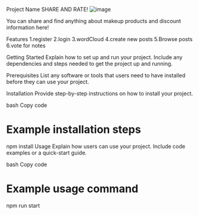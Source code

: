 Project Name
SHARE AND RATE!
![image](https://github.com/dcmxlucky/CS5500Group3/assets/113505407/d91d3675-8e0d-4c1f-a7c2-5ba30adbf55b)

You can share and find anything about makeup products and discount information here!

Features
1.register
2.login
3.wordCloud
4.create new posts
5.Browse posts
6.vote for notes


Getting Started
Explain how to set up and run your project. Include any dependencies and steps needed to get the project up and running.

Prerequisites
List any software or tools that users need to have installed before they can use your project.

Installation
Provide step-by-step instructions on how to install your project.

bash
Copy code
# Example installation steps
npm install
Usage
Explain how users can use your project. Include code examples or a quick-start guide.

bash
Copy code
# Example usage command
npm run start


